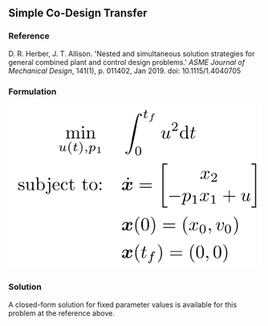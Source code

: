 ## Simple Co-Design Transfer

### Reference
D. R. Herber, J. T. Allison. 'Nested and simultaneous solution strategies for general combined plant and control design problems.' *ASME Journal of Mechanical Design*, 141(1), p. 011402, Jan 2019. doi: 10.1115/1.4040705

### Formulation
![formulation](assets/formulation.svg)

### Solution
A closed-form solution for fixed parameter values is available for this problem at the reference above.